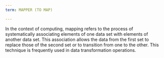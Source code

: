 ```yaml
---
term: MAPPER (TO MAP)

---
```

In the context of computing, mapping refers to the process of systematically associating elements of one data set with elements of another data set. This association allows the data from the first set to replace those of the second set or to transition from one to the other. This technique is frequently used in data transformation operations.